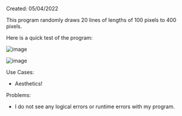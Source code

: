 Created: 05/04/2022

This program randomly draws 20 lines of lengths of 100 pixels to 400 pixels.

Here is a quick test of the program:

![image](https://user-images.githubusercontent.com/104415326/167353872-e5b4ebd3-d4a5-4674-81fc-d4894642beb0.png)

![image](https://user-images.githubusercontent.com/104415326/167353908-371f0277-2af5-492b-9d82-297602cab6db.png)

Use Cases:

 - Aesthetics!

Problems:

 - I do not see any logical errors or runtime errors with my program.
